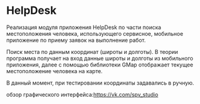 # HelpDesk
Реализация модуля приложения HelpDesk по части поиска местоположения человека, 
использующего сервисное, мобильное приложение по приему заявок на выполнение работ.

Поиск места по данным координат (широты и долготы). 
В теории программа получает на вход данные широты и долготы из мобильного приложения,
далее с помощью библиотеки GMap отображает текущее местоположение человека на карте.

В данный момент, при тестировании координаты задавались в ручную.

обзор графического интерфейса:https://vk.com/spv_studio

